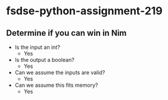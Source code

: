 # fsdse-python-assignment-219
## Determine if you can win in Nim
* Is the input an int?
  * Yes
* Is the output a boolean?
  * Yes
* Can we assume the inputs are valid?
  * Yes
* Can we assume this fits memory?
  * Yes
